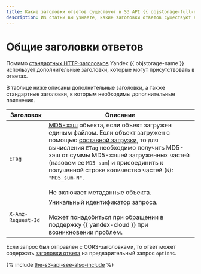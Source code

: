 ```yaml
---
title: Какие заголовки ответов существуют в S3 API {{ objstorage-full-name }}
description: Из статьи вы узнаете, какие заголовки ответов существуют в S3 API.
---
```


# Общие заголовки ответов

Помимо [стандартных HTTP-заголовков](https://en.wikipedia.org/wiki/List_of_HTTP_header_fields) Yandex {{ objstorage-name }} использует дополнительные заголовки, которые могут присутствовать в ответах.

В таблице ниже описаны дополнительные заголовки, а также стандартные заголовки, к которым необходимы дополнительные пояснения.

Заголовок | Описание
----- | -----
`ETag` | [MD5-хэш](https://ru.wikipedia.org/wiki/MD5) объекта, если объект загружен единым файлом. Если объект загружен с помощью [составной загрузки](../../concepts/multipart.md), то для вычисления `ETag` необходимо получить MD5-хэш от суммы MD5-хэшей загруженных частей (назовем ее `MD5_sum`) и присоединить к полученной строке количество частей (`N`): `"MD5_sum-N"`.<br/><br/>Не включает метаданные объекта.
`X-Amz-Request-Id` | Уникальный идентификатор запроса.<br/><br/>Может понадобиться при обращении в поддержку {{ yandex-cloud }} при возникновении проблем.

Если запрос был отправлен с CORS-заголовками, то ответ может содержать [заголовки ответа](object/options.md#response-headers) на предварительный запрос `options`.

{% include [the-s3-api-see-also-include](../../../_includes/storage/the-s3-api-see-also-include.md) %}